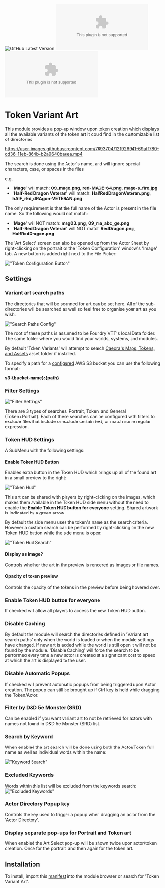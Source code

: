 
![GitHub Latest Version](https://img.shields.io/github/v/release/Aedif/TokenVariants?sort=semver)
![GitHub Latest Release](https://img.shields.io/github/downloads/Aedif/TokenVariants/latest/token-variants.zip)
![GitHub All Releases](https://img.shields.io/github/downloads/Aedif/TokenVariants/token-variants.zip)
# Token Variant Art

This module provides a pop-up window upon token creation which displays all the available variants of the token art it could find in the customizable list of directories.


https://user-images.githubusercontent.com/7693704/121926941-69aff780-cd36-11eb-864b-b2a9640baeea.mp4



The search is done using the Actor's name, and will ignore special characters, case, or spaces in the files

e.g.

- '**Mage**' will match: **09_mage.png**, **red-MAGE-64.png**, **mage-s_fire.jpg**
- '**Half-Red Dragon Veteran**' will match: **HalfRedDragonVeteran.png**, **hAlF_rEd_dRAgon-VETERAN.png**


The only requirement is that the full name of the Actor is present in the file name. So the following would not match:

- '**Mage**' will NOT match: **mag03.png**, **09_ma_abc_ge.png**
- '**Half-Red Dragon Veteran**' will NOT match **RedDragon.png**, **HalfRedDragon.png**


The 'Art Select' screen can also be opened up from the Actor Sheet by right-clicking on the portrait or the 'Token Configuration' window's 'Image' tab. A new button is added right next to the File Picker:

!["Token Configuration Button"](./docs/token_config_button.png)

## Settings
### Variant art search paths

The directories that will be scanned for art can be set here. All of the sub-directories will be searched as well so feel free to organise your art as you wish.

!["Search Paths Config"](./docs/search_paths.png)

The root of these paths is assumed to be Foundry VTT's local Data folder. The same folder where you would find your worlds, systems, and modules.

By default 'Token Variants' will attempt to search [Caeora's Maps, Tokens, and Assets](https://foundryvtt.com/packages/caeora-maps-tokens-assets) asset folder if installed.

To specify a path for a [configured](https://foundryvtt.com/article/aws-s3/) AWS S3 bucket you can use the following format:

**s3:{bucket-name}:{path}**

### Filter Settings

!["Filter Settings"](./docs/filter_settings.png)

There are 3 types of searches. Portrait, Token, and General (Token+Portrait). Each of these searches can be configured with filters to exclude files that include or exclude certain text, or match some regular expression.

### Token HUD Settings

A SubMenu with the following settings:

#### Enable Token HUD Button
Enables extra button in the Token HUD which brings up all of the found art in a small preview to the right: 

!["Token Hud"](./docs/token_hud.png)

This art can be shared with players by right-clicking on the images, which makes them available in the Token HUD side menu without the need to enable the **Enable Token HUD button for everyone** setting. Shared artwork is indicated by a green arrow.

By default the side menu uses the token's name as the search criteria. However a custom search can be performed by right-clicking on the new Token HUD button while the side menu is open:

!["Token Hud Search"](./docs/token_hud_search.png)

#### Display as image?

Controls whether the art in the preview is rendered as images or file names.

#### Opacity of token preview

Controls the opacity of the tokens in the preview before being hovered over.

### Enable Token HUD button for everyone

If checked will allow all players to access the new Token HUD button.
### Disable Caching

By default the module will search the directories defined in 'Variant art search paths' only when the world is loaded or when the module settings have changed. If new art is added while the world is still open it will not be found by the module. 'Disable Caching' will force the search to be performed every time a new actor is created at a significant cost to speed at which the art is displayed to the user.

### Disable Automatic Popups

If checked will prevent automatic popups from being triggered upon Actor creation. The popup can still be brought up if Ctrl key is held while dragging the Token/Actor.

### Filter by D&D 5e Monster (SRD)

Can be enabled if you want variant art to not be retrieved for actors with names not found in D&D 5e Monster (SRD) list.

### Search by Keyword

When enabled the art search will be done using both the Actor/Token full name as well as individual words within the name:

!["Keyword Search"](./docs/keyword_search.png)
### Excluded Keywords

Words within this list will be excluded from the keywords search:
!["Excluded Keywords"](./docs/excluded_keywords.png)

### Actor Directory Popup key

Controls the key used to trigger a popup when dragging an actor from the 'Actor Directory'.

### Display separate pop-ups for Portrait and Token art

When enabled the Art Select pop-up will be shown twice upon actor/token creation. Once for the portrait, and then again for the token art.

## Installation
To install, import this [manifest](https://raw.githubusercontent.com/Aedif/TokenVariants/master/module.json) into the module browser or search for 'Token Variant Art'.
